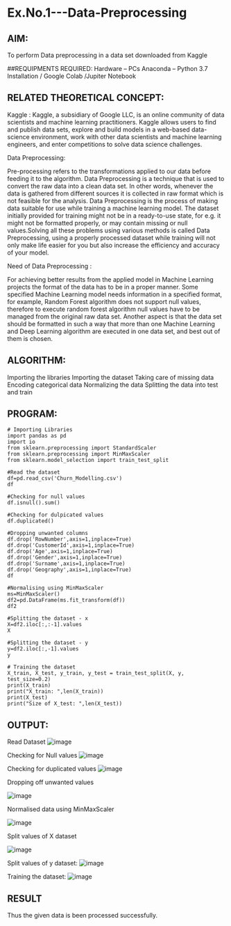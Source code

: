 # Ex.No.1---Data-Preprocessing
## AIM:

To perform Data preprocessing in a data set downloaded from Kaggle

##REQUIPMENTS REQUIRED:
Hardware – PCs
Anaconda – Python 3.7 Installation / Google Colab /Jupiter Notebook

## RELATED THEORETICAL CONCEPT:

Kaggle :
Kaggle, a subsidiary of Google LLC, is an online community of data scientists and machine learning practitioners. Kaggle allows users to find and publish data sets, explore and build models in a web-based data-science environment, work with other data scientists and machine learning engineers, and enter competitions to solve data science challenges.

Data Preprocessing:

Pre-processing refers to the transformations applied to our data before feeding it to the algorithm. Data Preprocessing is a technique that is used to convert the raw data into a clean data set. In other words, whenever the data is gathered from different sources it is collected in raw format which is not feasible for the analysis.
Data Preprocessing is the process of making data suitable for use while training a machine learning model. The dataset initially provided for training might not be in a ready-to-use state, for e.g. it might not be formatted properly, or may contain missing or null values.Solving all these problems using various methods is called Data Preprocessing, using a properly processed dataset while training will not only make life easier for you but also increase the efficiency and accuracy of your model.

Need of Data Preprocessing :

For achieving better results from the applied model in Machine Learning projects the format of the data has to be in a proper manner. Some specified Machine Learning model needs information in a specified format, for example, Random Forest algorithm does not support null values, therefore to execute random forest algorithm null values have to be managed from the original raw data set.
Another aspect is that the data set should be formatted in such a way that more than one Machine Learning and Deep Learning algorithm are executed in one data set, and best out of them is chosen.


## ALGORITHM:
Importing the libraries
Importing the dataset
Taking care of missing data
Encoding categorical data
Normalizing the data
Splitting the data into test and train

## PROGRAM:
```
# Importing Libraries
import pandas as pd
import io
from sklearn.preprocessing import StandardScaler
from sklearn.preprocessing import MinMaxScaler
from sklearn.model_selection import train_test_split

#Read the dataset
df=pd.read_csv('Churn_Modelling.csv')
df

#Checking for null values
df.isnull().sum()

#Checking for dulpicated values
df.duplicated()

#Dropping unwanted columns
df.drop('RowNumber',axis=1,inplace=True)
df.drop('CustomerId',axis=1,inplace=True)
df.drop('Age',axis=1,inplace=True)
df.drop('Gender',axis=1,inplace=True)
df.drop('Surname',axis=1,inplace=True)
df.drop('Geography',axis=1,inplace=True)
df

#Normalising using MinMaxScaler
ms=MinMaxScaler()
df2=pd.DataFrame(ms.fit_transform(df))
df2

#Splitting the dataset - x
X=df2.iloc[:,:-1].values
X

#Splitting the dataset - y
y=df2.iloc[:,-1].values
y

# Training the dataset
X_train, X_test, y_train, y_test = train_test_split(X, y, test_size=0.2)
print(X_train)
print("X_train: ",len(X_train))
print(X_test)
print("Size of X_test: ",len(X_test))

```
## OUTPUT:

Read Dataset
![image](https://github.com/Revathi-Dayalan/Ex.No.1---Data-Preprocessing/assets/96000574/da08c00f-326d-4ebe-bf3f-d6b26841f404)

Checking for Null values
![image](https://github.com/Revathi-Dayalan/Ex.No.1---Data-Preprocessing/assets/96000574/1644ff14-c5de-4c6a-9c5d-d2c956780e41)

Checking for duplicated values
![image](https://github.com/Revathi-Dayalan/Ex.No.1---Data-Preprocessing/assets/96000574/37d52aa2-0d11-4bff-98ff-e5d7acfdfe1d)

Dropping off unwanted values

![image](https://github.com/Revathi-Dayalan/Ex.No.1---Data-Preprocessing/assets/96000574/96500729-3d55-4c3d-9b01-88584320e238)

Normalised data using MinMaxScaler

![image](https://github.com/Revathi-Dayalan/Ex.No.1---Data-Preprocessing/assets/96000574/844a96fa-42c8-484b-8edb-5315f8236f3a)

Split values of X dataset

![image](https://github.com/Revathi-Dayalan/Ex.No.1---Data-Preprocessing/assets/96000574/442e82e7-c649-4eb6-afd3-5ef6133a6715)

Split values of y dataset:
![image](https://github.com/Revathi-Dayalan/Ex.No.1---Data-Preprocessing/assets/96000574/0e49ceac-f611-4680-aee9-3bb0380e1543)

Training the dataset:
![image](https://github.com/Revathi-Dayalan/Ex.No.1---Data-Preprocessing/assets/96000574/bd924bed-5d50-4177-aabf-7641fd697f81)

## RESULT
Thus the given data is been processed successfully.


